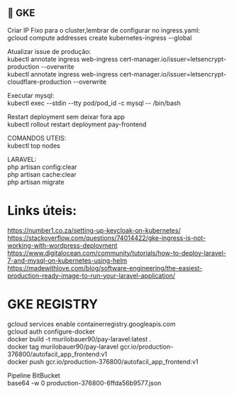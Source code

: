 ## :rocket: GKE

Criar IP Fixo para o cluster,lembrar de configurar no ingress.yaml: <br />
gcloud compute addresses create kubernetes-ingress --global <br />

Atualizar issue de produção: <br /> 
kubectl annotate ingress web-ingress cert-manager.io/issuer=letsencrypt-production --overwrite <br />
kubectl annotate ingress web-ingress cert-manager.io/issuer=letsencrypt-cloudflare-production --overwrite <br />

Executar mysql: <br />
kubectl exec --stdin --tty pod/pod_id -c mysql -- /bin/bash <br />

Restart deployment sem deixar fora app <br />
kubectl rollout restart deployment pay-frontend <br />

COMANDOS UTEIS: <br />
kubectl top nodes <br />

LARAVEL: <br />
php artisan config:clear <br />
php artisan cache:clear <br />
php artisan migrate <br />

# Links úteis: <br />
https://number1.co.za/setting-up-keycloak-on-kubernetes/
https://stackoverflow.com/questions/74014422/gke-ingress-is-not-working-with-wordpress-deployment
https://www.digitalocean.com/community/tutorials/how-to-deploy-laravel-7-and-mysql-on-kubernetes-using-helm
https://madewithlove.com/blog/software-engineering/the-easiest-production-ready-image-to-run-your-laravel-application/

# GKE REGISTRY <br />
gcloud services enable containerregistry.googleapis.com <br />
gcloud auth configure-docker <br />
docker build -t murilobauer90/pay-laravel:latest . <br />
docker tag murilobauer90/pay-laravel gcr.io/production-376800/autofacil_app_frontend:v1 <br />
docker push gcr.io/production-376800/autofacil_app_frontend:v1 <br />

Pipeline BitBucket <br />
base64 -w 0 production-376800-6ffda56b9577.json <br />